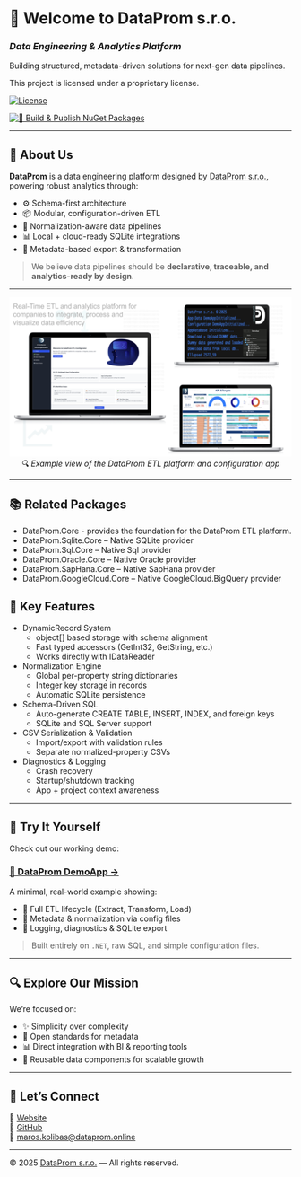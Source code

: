 # 👋 Welcome to DataProm s.r.o.

### *Data Engineering & Analytics Platform*  
Building structured, metadata-driven solutions for next-gen data pipelines.

This project is licensed under a proprietary license.

 [![License](https://img.shields.io/badge/license-Proprietary-red)](../../LICENSE.txt)

[![🚀 Build & Publish NuGet Packages](https://github.com/dataprom-online/platform/actions/workflows/publish-nuget.yml/badge.svg)](https://github.com/dataprom-online/platform/actions/workflows/publish-nuget.yml)

---

## 🚀 About Us

**DataProm** is a data engineering platform designed by [DataProm s.r.o.](https://www.dataprom.online), powering robust analytics through:

- ⚙️ Schema-first architecture
- 📦 Modular, configuration-driven ETL
- 🧠 Normalization-aware data pipelines
- 📊 Local + cloud-ready SQLite integrations
- 📁 Metadata-based export & transformation

> We believe data pipelines should be **declarative, traceable, and analytics-ready by design**.

---

<p align="center">
  <img src="dpm-etl-screen.png" alt="DataProm Platform Overview" width="800"/>
  <br/>
  <em>🔍 Example view of the DataProm ETL platform and configuration app</em>
</p>

---
## 📚 Related Packages
- DataProm.Core - provides the foundation for the DataProm ETL platform.
- DataProm.Sqlite.Core – Native SQLite provider
- DataProm.Sql.Core – Native Sql provider
- DataProm.Oracle.Core – Native Oracle provider
- DataProm.SapHana.Core – Native SapHana provider
- DataProm.GoogleCloud.Core – Native GoogleCloud.BigQuery provider

## 🧩 Key Features
* DynamicRecord System
    - object[] based storage with schema alignment
    - Fast typed accessors (GetInt32, GetString, etc.)
    - Works directly with IDataReader
* Normalization Engine
    - Global per-property string dictionaries
    - Integer key storage in records
    - Automatic SQLite persistence
* Schema-Driven SQL
    - Auto-generate CREATE TABLE, INSERT, INDEX, and foreign keys
    - SQLite and SQL Server support
* CSV Serialization & Validation
    - Import/export with validation rules
    - Separate normalized-property CSVs
* Diagnostics & Logging
    - Crash recovery
    - Startup/shutdown tracking
    - App + project context awareness
---

## 🧪 Try It Yourself

Check out our working demo:

### [🧩 DataProm DemoApp →](https://github.com/dataprom-online/etl-app)

A minimal, real-world example showing:
- 🧵 Full ETL lifecycle (Extract, Transform, Load)
- 📄 Metadata & normalization via config files
- 🐞 Logging, diagnostics & SQLite export

> Built entirely on `.NET`, raw SQL, and simple configuration files.

---

## 🔍 Explore Our Mission

We’re focused on:
- ✨ Simplicity over complexity
- 🧩 Open standards for metadata
- 📊 Direct integration with BI & reporting tools
- 🧱 Reusable data components for scalable growth

---

## 💬 Let’s Connect

🔗 [Website](https://www.dataprom.online)  
🐙 [GitHub](https://github.com/dataprom-online)  
📧 maros.kolibas@dataprom.online

---

© 2025 [DataProm s.r.o.](https://www.dataprom.online) — All rights reserved.
